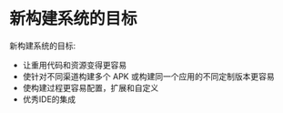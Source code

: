 # 新构建系统的目标

新构建系统的目标:
* 让重用代码和资源变得更容易
* 使针对不同渠道构建多个 APK 或构建同一个应用的不同定制版本更容易
* 使构建过程更容易配置，扩展和自定义
* 优秀IDE的集成
